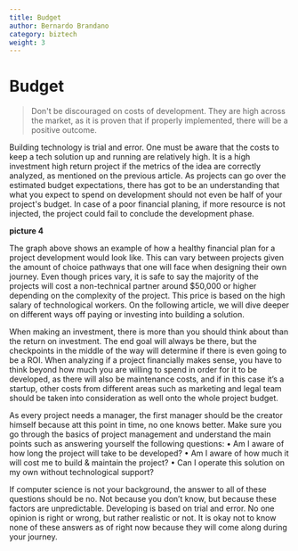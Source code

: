 ```yaml
---
title: Budget
author: Bernardo Brandano
category: biztech
weight: 3
---
```

# Budget
>Don't be discouraged on costs of development. They are high across the market, as it is proven that if properly implemented, there will be a positive outcome. 

Building technology is trial and error. One must be aware that the costs to keep a tech solution up and running are relatively high. It is a high investment high return project if the metrics of the idea are correctly analyzed, as mentioned on the previous article. As projects can go over the estimated budget expectations, there has got to be an understanding that what you expect to spend on development should not even be half of your project's budget. In case of a poor financial planing, if more resource is not injected, the project could fail to conclude the development phase.

**picture 4**

The graph above shows an example of how a healthy financial plan for a project development would look like. This can vary between projects given the amount of choice pathways that one will face when designing their own journey. Even though prices vary, it is safe to say the majority of the projects will cost a non-technical partner around $50,000 or higher depending on the complexity of the project. This price is based on the high salary of technological workers. On the following article, we will dive deeper on different ways off paying or investing into building a solution. 

When making an investment, there is more than you should think about than the return on investment. The end goal will always be there, but the checkpoints in the middle of the way will determine if there is even going to be a ROI. When analyzing if a project financially makes sense, you have to think beyond how much you are willing to spend in order for it to be developed, as there will also be maintenance costs, and if in this case it’s a startup, other costs from different areas such as marketing and legal team should be taken into consideration as well onto the whole project budget.

As every project needs a manager, the first manager should be the creator himself because att this point in time, no one knows better. Make sure you go through the basics of project management and understand the main points such as answering yourself the following questions:
• Am I aware of how long the project will take to be developed?
• Am I aware of how much it will cost me to build & maintain the project?
• Can I operate this solution on my own without technological support?

If computer science is not your background, the answer to all of these questions should be no. Not because you don’t know, but because these factors are unpredictable. Developing is based on trial and error. No one opinion is right or wrong, but rather realistic or not. It is okay not to know none of these answers as of right now because they will come along during your journey.